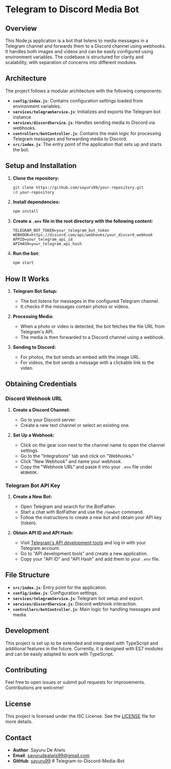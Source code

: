 # Telegram to Discord Media Bot

## Overview

This Node.js application is a bot that listens to media messages in a Telegram channel and forwards them to a Discord channel using webhooks. It handles both images and videos and can be easily configured using environment variables. The codebase is structured for clarity and scalability, with separation of concerns into different modules.

## Architecture

The project follows a modular architecture with the following components:

- **`config/index.js`**: Contains configuration settings loaded from environment variables.
- **`services/telegramService.js`**: Initializes and exports the Telegram bot instance.
- **`services/discordService.js`**: Handles sending media to Discord via webhooks.
- **`controllers/botController.js`**: Contains the main logic for processing Telegram messages and forwarding media to Discord.
- **`src/index.js`**: The entry point of the application that sets up and starts the bot.

## Setup and Installation

1. **Clone the repository:**

   ```bash
   git clone https://github.com/sayuru99/your-repository.git
   cd your-repository
   ```

2. **Install dependencies:**

   ```bash
   npm install
   ```

3. **Create a `.env` file in the root directory with the following content:**

   ```env
   TELEGRAM_BOT_TOKEN=your_telegram_bot_token
   WEBHOOK=https://discord.com/api/webhooks/your_discord_webhook
   APPID=your_telegram_api_id
   APIHASH=your_telegram_api_hash
   ```

4. **Run the bot:**

   ```bash
   npm start
   ```

## How It Works

1. **Telegram Bot Setup:**

   - The bot listens for messages in the configured Telegram channel.
   - It checks if the messages contain photos or videos.

2. **Processing Media:**

   - When a photo or video is detected, the bot fetches the file URL from Telegram's API.
   - The media is then forwarded to a Discord channel using a webhook.

3. **Sending to Discord:**

   - For photos, the bot sends an embed with the image URL.
   - For videos, the bot sends a message with a clickable link to the video.

## Obtaining Credentials

### Discord Webhook URL

1. **Create a Discord Channel:**

   - Go to your Discord server.
   - Create a new text channel or select an existing one.

2. **Set Up a Webhook:**
   - Click on the gear icon next to the channel name to open the channel settings.
   - Go to the "Integrations" tab and click on "Webhooks."
   - Click "New Webhook" and name your webhook.
   - Copy the "Webhook URL" and paste it into your `.env` file under `WEBHOOK`.

### Telegram Bot API Key

1. **Create a New Bot:**

   - Open Telegram and search for the BotFather.
   - Start a chat with BotFather and use the `/newbot` command.
   - Follow the instructions to create a new bot and obtain your API key (token).

2. **Obtain API ID and API Hash:**
   - Visit [Telegram's API development tools](https://my.telegram.org/auth) and log in with your Telegram account.
   - Go to "API development tools" and create a new application.
   - Copy your "API ID" and "API Hash" and add them to your `.env` file.

## File Structure

- **`src/index.js`**: Entry point for the application.
- **`config/index.js`**: Configuration settings.
- **`services/telegramService.js`**: Telegram bot setup and export.
- **`services/discordService.js`**: Discord webhook interaction.
- **`controllers/botController.js`**: Main logic for handling messages and media.

## Development

This project is set up to be extended and integrated with TypeScript and additional features in the future. Currently, it is designed with ES7 modules and can be easily adapted to work with TypeScript.

## Contributing

Feel free to open issues or submit pull requests for improvements. Contributions are welcome!

## License

This project is licensed under the ISC License. See the [LICENSE](LICENSE) file for more details.

## Contact

- **Author**: Sayuru De Alwis
- **Email**: sayurudealwis99@gmail.com
- **GitHub**: [sayuru99](https://github.com/sayuru99)
#   T e l e g r a m - t o - D i s c o r d - M e d i a - B o t  
 